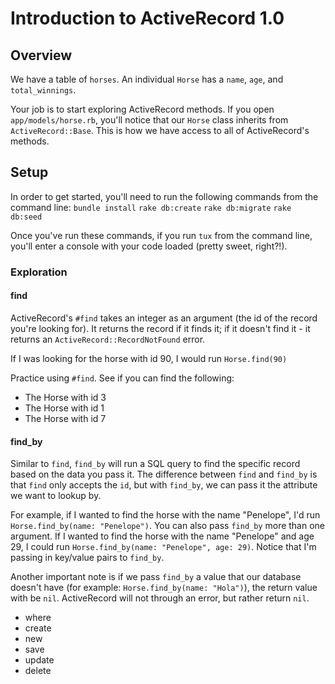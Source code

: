# Introduction to ActiveRecord 1.0

## Overview
We have a table of `horses`. An individual `Horse` has a `name`, `age`, and `total_winnings`.

Your job is to start exploring ActiveRecord methods. If you open `app/models/horse.rb`, you'll notice that our `Horse` class inherits from `ActiveRecord::Base`. This is how we have access to all of ActiveRecord's methods.

## Setup
In order to get started, you'll need to run the following commands from the command line:
`bundle install`
`rake db:create`
`rake db:migrate`
`rake db:seed`

Once you've run these commands, if you run `tux` from the command line, you'll enter a console with your code loaded (pretty sweet, right?!).

### Exploration

#### find

ActiveRecord's `#find` takes an integer as an argument (the id of the record you're looking for). It returns the record if it finds it; if it doesn't find it - it returns an `ActiveRecord::RecordNotFound` error.

If I was looking for the horse with id 90, I would run `Horse.find(90)`

Practice using `#find`. See if you can find the following:
- The Horse with id 3
- The Horse with id 1
- The Horse with id 7

#### find_by

Similar to `find`, `find_by` will run a SQL query to find the specific record based on the data you pass it. The difference between `find` and `find_by` is that `find` only accepts the `id`, but with `find_by`, we can pass it the attribute we want to lookup by.

For example, if I wanted to find the horse with the name "Penelope", I'd run `Horse.find_by(name: "Penelope")`. You can also pass `find_by` more than one argument. If I wanted to find the horse with the name "Penelope" and age 29, I could run `Horse.find_by(name: "Penelope", age: 29)`. Notice that I'm passing in key/value pairs to `find_by`.

Another important note is if we pass `find_by` a value that our database doesn't have (for example: `Horse.find_by(name: "Hola")`), the return value with be `nil`. ActiveRecord will not through an error, but rather return `nil`.

- where
- create
- new
- save
- update
- delete
